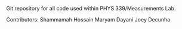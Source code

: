 Git repository for all code used within PHYS 339/Measurements Lab. 

Contributors: 
Shammamah Hossain 
Maryam Dayani
Joey Decunha
